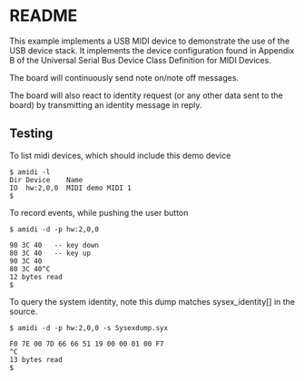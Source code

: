 # README

This example implements a USB MIDI device to demonstrate the use of the
USB device stack. It implements the device configuration found in Appendix
B of the Universal Serial Bus Device Class Definition for MIDI Devices.

The board will continuously send note on/note off messages.

The board will also react to identity request (or any other data sent to
the board) by transmitting an identity message in reply.

## Testing

To list midi devices, which should include this demo device

    $ amidi -l
    Dir Device    Name
    IO  hw:2,0,0  MIDI demo MIDI 1
    $

To record events, while pushing the user button

    $ amidi -d -p hw:2,0,0

    90 3C 40   -- key down
    80 3C 40   -- key up
    90 3C 40
    80 3C 40^C
    12 bytes read
    $

To query the system identity, note this dump matches sysex\_identity[] in the
source.

    $ amidi -d -p hw:2,0,0 -s Sysexdump.syx

    F0 7E 00 7D 66 66 51 19 00 00 01 00 F7
    ^C
    13 bytes read
    $
